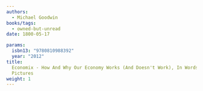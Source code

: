 ```yaml
---
authors:
  - Michael Goodwin
books/tags:
  - owned-but-unread
date: 1800-05-17

params:
  isbn13: "9780810988392"
  year: "2012"
title:
  Economix - How And Why Our Economy Works (And Doesn't Work), In Words And
  Pictures
weight: 1
---
```


<!--more-->
